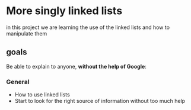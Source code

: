 # More singly linked lists
in this project we are learning the use of the linked lists and how to manipulate them

## goals
Be able to explain to anyone,  **without the help of Google**:

### General

-   How to use linked lists
-   Start to look for the right source of information without too much help

